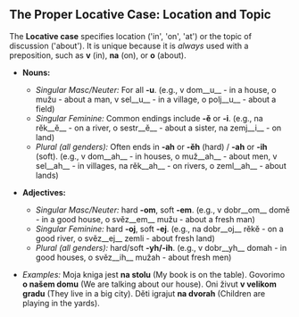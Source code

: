 ## The Proper Locative Case: Location and Topic

The __Locative case__ specifies location ('in', 'on', 'at') or the topic of discussion ('about'). It is unique because it is _always_ used with a preposition, such as __v__ (in), __na__ (on), or __o__ (about).

*   __Nouns:__
    
    *   _Singular Masc/Neuter:_ For all __-u__. (e.g., v dom__u__ - in a house, o mužu - about a man, v sel__u__ - in a village, o polj__u__ - about a field)
    *   _Singular Feminine:_ Common endings include __-ě__ or __-i__. (e.g., na rěk__ě__ - on a river, o sestr__ě__ - about a sister, na zemj__i__ - on land)
    *   _Plural (all genders):_ Often ends in __-ah__ or __-ěh__ (hard) / __-ah__ or __-ih__ (soft). (e.g., v dom__ah__ - in houses, o muž__ah__ - about men, v sel__ah__ - in villages, na rěk__ah__ - on rivers, o zeml__ah__ - about lands)
    
    
    
*   __Adjectives:__
    
    *   _Singular Masc/Neuter:_ hard __-om__, soft __-em__. (e.g., v dobr__om__ domě - in a good house, o svěz__em__ mužu - about a fresh man)
    *   _Singular Feminine:_ hard __-oj__, soft __-ej__. (e.g., na dobr__oj__ rěkě - on a good river, o svěz__ej__ zemli - about fresh land)
    *   _Plural (all genders):_ hard/soft __-yh/-ih__. (e.g., v dobr__yh__ domah - in good houses, o svěz__ih__ mužah - about fresh men)
    
    
    
*   _Examples:_ Moja kniga jest __na stolu__ (My book is on the table). Govorimo __o našem domu__ (We are talking about our house). Oni živut __v velikom gradu__ (They live in a big city). Děti igrajut __na dvorah__ (Children are playing in the yards).
